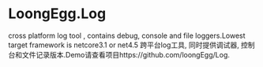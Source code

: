 # LoongEgg.Log
cross platform log tool , contains debug, console and file loggers.Lowest target framework is netcore3.1 or net4.5
跨平台log工具, 同时提供调试器, 控制台和文件记录版本.Demo请查看项目https://github.com/loongEgg/Log.
